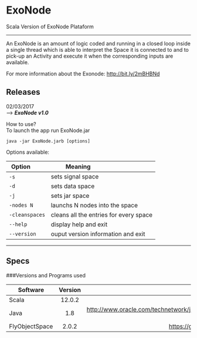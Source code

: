 # ExoNode

Scala Version of ExoNode Plataform 

-------------------------------------------------------------------------------
An ExoNode is an amount of logic coded and running in a closed loop inside a single thread which is
able to interpret the Space it is connected to and to pick-up an Activity and execute it when the
corresponding inputs are available.

For more information about the Exonode: http://bit.ly/2mBHBNd

## Releases

02/03/2017 <br />
--> ***ExoNode v1.0*** <br />

How to use? <br />
To launch the app run ExoNode.jar
  ```
java -jar ExoNode.jarb [options]
```
Options available: <br />



| Option            | Meaning                                |
| ---               | ---                                    |
| `-s`              | sets signal space                      |
| `-d  `            | sets data space                        |
| `-j `             | sets jar space                         |
| `-nodes N `       | launchs N nodes into the space         |
| `-cleanspaces`    | cleans all the entries for every space | 
| `--help    `      | display help and exit                  | 
| `--version`       | ouput version information and exit     | 


-------------------------------------------------------------------------------

## Specs

###Versions and Programs used 

 
| Software       | Version       | Link                                   |
| ---------------|:-------------:| --------------------------------------:|
| Scala          | 12.0.2        |                                        |
| Java           | 1.8           | http://www.oracle.com/technetwork/java/javase/downloads/jdk8-downloads-2133151.html                                       |
| FlyObjectSpace | 2.0.2      |  https://github.com/fly-object-space   |

